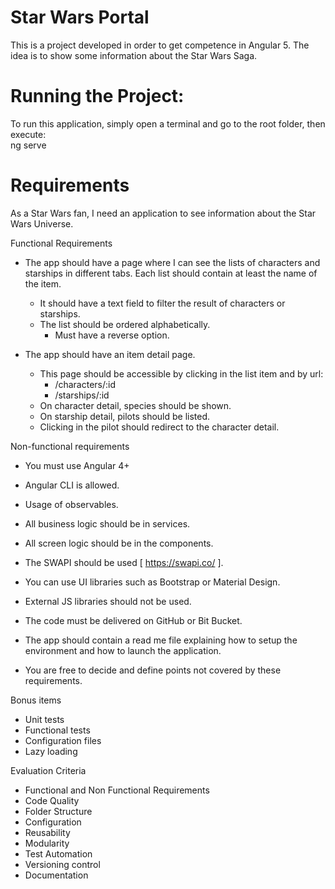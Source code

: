 # Star Wars Portal
This is a project developed in order to get competence in Angular 5. The idea is to show some information about the Star Wars Saga.

# Running the Project:
To run this application, simply open a terminal and go to the root folder, then execute:  
 ng serve  

# Requirements
 
As a Star Wars fan, I need an application to see information about the Star Wars Universe.  
 
Functional Requirements 
* The app should have a page where I can see the lists of characters and starships in different tabs. Each list should contain at least the name of the item. 
  * It should have a text field to filter the result of characters or starships.  
  * The list should be ordered alphabetically.
    * Must have a reverse option.

* The app should have an item detail page.
  * This page should be accessible by clicking in the list item and by url: 
    * /characters/:id
    * /starships/:id
  * On character detail, species should be shown.
  * On starship detail, pilots should be listed.
  * Clicking in the pilot should redirect to the character detail.   
 
Non-functional requirements 
* You must use Angular 4+
* Angular CLI is allowed.
* Usage of observables.
* All business logic should be in services.
* All screen logic should be in the components.
* The SWAPI should be used [ https://swapi.co/ ].
* You can use UI libraries such as Bootstrap or Material Design.
* External JS libraries should not be used.
* The code must be delivered on GitHub or Bit Bucket.
* The app should contain a read me file explaining how to setup the environment and how to launch the application. 
 
*  You are free to decide and define points not covered by these requirements. 
 
Bonus items 
* Unit tests
* Functional tests
* Configuration files
* Lazy loading 
 
Evaluation Criteria 
* Functional and Non Functional Requirements
* Code Quality
* Folder Structure
* Configuration
* Reusability
* Modularity
* Test Automation
* Versioning control
* Documentation 

